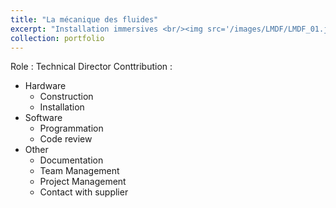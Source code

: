 ```yaml
---
title: "La mécanique des fluides"
excerpt: "Installation immersives <br/><img src='/images/LMDF/LMDF_01.jpg'>"
collection: portfolio
---
```


Role : Technical Director
Conttribution :
* Hardware 
  * Construction
  * Installation
* Software
  * Programmation
  * Code review
* Other
  * Documentation
  * Team Management
  * Project Management
  * Contact with supplier

